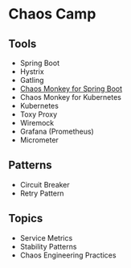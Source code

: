 # Chaos Camp

## Tools
* Spring Boot
* Hystrix
* Gatling
* [Chaos Monkey for Spring Boot](https://codecentric.github.io/chaos-monkey-spring-boot/)
* Chaos Monkey for Kubernetes
* Kubernetes
* Toxy Proxy
* Wiremock
* Grafana (Prometheus)
* Micrometer 

## Patterns
* Circuit Breaker
* Retry Pattern

## Topics
* Service Metrics
* Stability Patterns
* Chaos Engineering Practices
